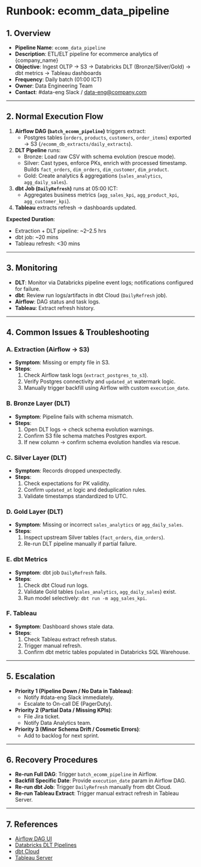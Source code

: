 # Runbook: ecomm_data_pipeline

## 1. Overview
- **Pipeline Name**: `ecomm_data_pipeline`
- **Description**: ETL/ELT pipeline for ecommerce analytics of {company_name}
- **Objective**: Ingest OLTP → S3 → Databricks DLT (Bronze/Silver/Gold) → dbt metrics → Tableau dashboards
- **Frequency**: Daily batch (01:00 ICT)
- **Owner**: Data Engineering Team
- **Contact**: #data-eng Slack / data-eng@company.com

---

## 2. Normal Execution Flow
1. **Airflow DAG (`batch_ecomm_pipeline`)** triggers extract:
   - Postgres tables (`orders`, `products`, `customers`, `order_items`) exported → S3 (`/ecomm_db_extracts/daily_extracts`).
2. **DLT Pipeline** runs:
   - Bronze: Load raw CSV with schema evolution (rescue mode).
   - Silver: Cast types, enforce PKs, enrich with processed timestamp. Builds `fact_orders`, `dim_orders`, `dim_customer`, `dim_product`.
   - Gold: Create analytics & aggregations (`sales_analytics`, `agg_daily_sales`).
3. **dbt Job (`DailyRefresh`)** runs at 05:00 ICT:
   - Aggregates business metrics (`agg_sales_kpi`, `agg_product_kpi`, `agg_customer_kpi`).
4. **Tableau** extracts refresh → dashboards updated.

**Expected Duration**:  
- Extraction + DLT pipeline: ~2–2.5 hrs  
- dbt job: ~20 mins  
- Tableau refresh: <30 mins

---

## 3. Monitoring
- **DLT**: Monitor via Databricks pipeline event logs; notifications configured for failure.
- **dbt**: Review run logs/artifacts in dbt Cloud (`DailyRefresh` job).
- **Airflow**: DAG status and task logs.
- **Tableau**: Extract refresh history.

---

## 4. Common Issues & Troubleshooting

### A. Extraction (Airflow → S3)
- **Symptom**: Missing or empty file in S3.
- **Steps**:
  1. Check Airflow task logs (`extract_postgres_to_s3`).
  2. Verify Postgres connectivity and `updated_at` watermark logic.
  3. Manually trigger backfill using Airflow with custom `execution_date`.

### B. Bronze Layer (DLT)
- **Symptom**: Pipeline fails with schema mismatch.
- **Steps**:
  1. Open DLT logs → check schema evolution warnings.
  2. Confirm S3 file schema matches Postgres export.
  3. If new column → confirm schema evolution handles via rescue.

### C. Silver Layer (DLT)
- **Symptom**: Records dropped unexpectedly.
- **Steps**:
  1. Check expectations for PK validity.
  2. Confirm `updated_at` logic and deduplication rules.
  3. Validate timestamps standardized to UTC.

### D. Gold Layer (DLT)
- **Symptom**: Missing or incorrect `sales_analytics` or `agg_daily_sales`.
- **Steps**:
  1. Inspect upstream Silver tables (`fact_orders`, `dim_orders`).
  2. Re-run DLT pipeline manually if partial failure.

### E. dbt Metrics
- **Symptom**: dbt job `DailyRefresh` fails.
- **Steps**:
  1. Check dbt Cloud run logs.
  2. Validate Gold tables (`sales_analytics`, `agg_daily_sales`) exist.
  3. Run model selectively: `dbt run -m agg_sales_kpi`.

### F. Tableau
- **Symptom**: Dashboard shows stale data.
- **Steps**:
  1. Check Tableau extract refresh status.
  2. Trigger manual refresh.
  3. Confirm dbt metric tables populated in Databricks SQL Warehouse.

---

## 5. Escalation
- **Priority 1 (Pipeline Down / No Data in Tableau)**:
  - Notify #data-eng Slack immediately.
  - Escalate to On-call DE (PagerDuty).
- **Priority 2 (Partial Data / Missing KPIs)**:
  - File Jira ticket.
  - Notify Data Analytics team.
- **Priority 3 (Minor Schema Drift / Cosmetic Errors)**:
  - Add to backlog for next sprint.

---

## 6. Recovery Procedures
- **Re-run Full DAG**: Trigger `batch_ecomm_pipeline` in Airflow.
- **Backfill Specific Date**: Provide `execution_date` param in Airflow DAG.
- **Re-run dbt Job**: Trigger `DailyRefresh` manually from dbt Cloud.
- **Re-run Tableau Extract**: Trigger manual extract refresh in Tableau Server.

---

## 7. References
- [Airflow DAG UI](https://airflow.company.com)
- [Databricks DLT Pipelines](https://databricks.com)
- [dbt Cloud](https://cloud.getdbt.com)
- [Tableau Server](https://tableau.company.com)
